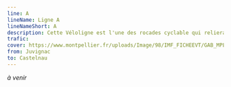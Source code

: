 ```yaml
---
line: A
lineName: Ligne A
lineNameShort: A
description: Cette Véloligne est l'une des rocades cyclable qui reliera à terme Juvignac à Castelnau
trafic: 
cover: https://www.montpellier.fr/uploads/Image/98/IMF_FICHEEVT/GAB_MPL/43475_157_pers-DUBOUT.jpg
from: Juvignac
to: Castelnau
---
```


*à venir*